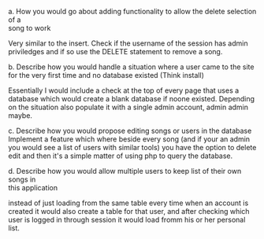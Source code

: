 a. How	you	would	go	about	adding	functionality	to	allow	the	delete	selection	of	a	
song	to	work

Very similar to the insert. Check if the username of the session has admin priviledges and if so use the DELETE statement
to remove a song.


b. Describe	how	you	would	handle	a	situation	where a	user	came	to	the	site	for	the	
very	first	time	and	no	database	existed	(Think	install)

Essentially I would include a check at the top of every page that uses a database which would create a blank database if noone existed.
Depending on the situation also populate it with a single admin account, admin admin maybe.


c. Describe	how	you	would	propose	editing	songs	or	users	in	the	database
Implement a feature which where beside every song (and if your an admin you would see a list of users with similar tools) you have the option to delete edit
and then it's a simple matter of using php to query the database. 

d. Describe	how	you	would	allow	multiple	users	to	keep	list	of	their	own	songs	in	
this	application

instead of just loading from the same table every time when an account is created it would also create a table for that user, and after checking
which user is logged in through session it would load fromm his or her personal list.